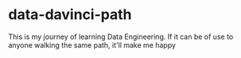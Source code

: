 # data-davinci-path
This is my journey of learning Data Engineering. If it can be of use to anyone walking the same path, it'll make me happy
